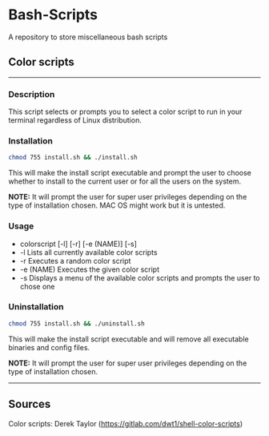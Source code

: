 # Bash-Scripts
A repository to store miscellaneous bash scripts  

## Color scripts
___
### Description
This script selects or prompts you to select a color script to run in your terminal regardless of Linux distribution.

### Installation

``` sh
chmod 755 install.sh && ./install.sh 
```

This will make the install script executable and prompt the user to choose whether to install to the current user or for all the users on the system.

**NOTE:** It will prompt the user for super user privileges depending on the type of installation chosen. MAC OS might work but it is untested.

### Usage
   -  colorscript [-l] [-r] [-e (NAME)] [-s]
   -  -l Lists all currently available color scripts
   -  -r Executes a random color script
   -  -e (NAME) Executes the given color script
   -  -s Displays a menu of the available color scripts and prompts the user to chose one
   
### Uninstallation

``` sh
chmod 755 install.sh && ./uninstall.sh 

```

This will make the install script executable and will remove all executable binaries and config files.

**NOTE:** It will prompt the user for super user privileges depending on the type of installation chosen.

___

## Sources
Color scripts: Derek Taylor (https://gitlab.com/dwt1/shell-color-scripts)
